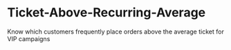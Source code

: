 # Ticket-Above-Recurring-Average
Know which customers frequently place orders above the average ticket for VIP campaigns
